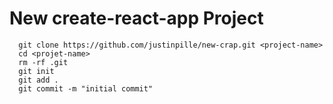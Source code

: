 # New create-react-app Project


```
  git clone https://github.com/justinpille/new-crap.git <project-name>
  cd <projet-name>
  rm -rf .git
  git init
  git add .
  git commit -m "initial commit"
```
